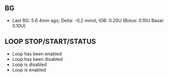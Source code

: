 ## BG
* Last BG: 5.6 4min ago, Delta: -0,2 mmol, IOB: 0.20U (Bolus: 0.10U Basal: 0.10U)
## LOOP STOP/START/STATUS
* Loop has been enabled
* Loop has been disabled
* Loop is disabled
* Loop is enabled